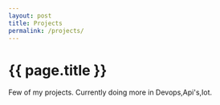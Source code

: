 ```yaml
---
layout: post
title: Projects
permalink: /projects/
---
```


{{ page.title }}
================

Few of my projects. Currently doing more in Devops,Api's,Iot.
